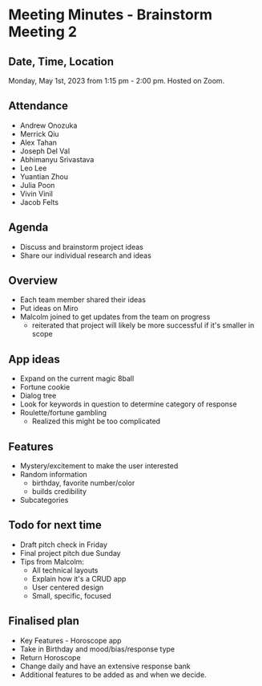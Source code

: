 # Meeting Minutes - Brainstorm Meeting 2

## Date, Time, Location

Monday, May 1st, 2023 from 1:15 pm - 2:00 pm. Hosted on Zoom.

## Attendance
- Andrew Onozuka
- Merrick Qiu
- Alex Tahan
- Joseph Del Val
- Abhimanyu Srivastava
- Leo Lee
- Yuantian Zhou
- Julia Poon
- Vivin Vinil
- Jacob Felts

## Agenda

- Discuss and brainstorm project ideas
- Share our individual research and ideas

## Overview
- Each team member shared their ideas
- Put ideas on Miro
- Malcolm joined to get updates from the team on progress
  - reiterated that project will likely be more successful if it's smaller in scope

## App ideas
- Expand on the current magic 8ball
- Fortune cookie
- Dialog tree
- Look for keywords in question to determine category of response
- Roulette/fortune gambling
  - Realized this might be too complicated

## Features
- Mystery/excitement to make the user interested
- Random information
  - birthday, favorite number/color
  - builds credibility
- Subcategories 

## Todo for next time
- Draft pitch check in Friday
- Final project pitch due Sunday
- Tips from Malcolm:
  - All technical layouts
  - Explain how it's a CRUD app
  - User centered design
  - Small, specific, focused 
## Finalised plan 
- Key Features  - Horoscope app 
- Take in Birthday and mood/bias/response type 
- Return Horoscope 
- Change daily and have an extensive response bank
- Additional features to be added as and when we decide. 
